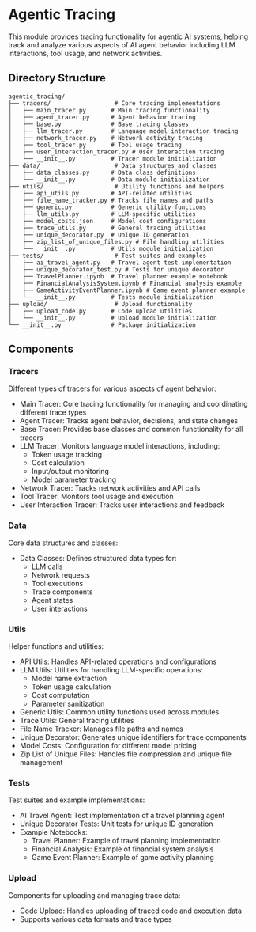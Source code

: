 # Agentic Tracing

This module provides tracing functionality for agentic AI systems, helping track and analyze various aspects of AI agent behavior including LLM interactions, tool usage, and network activities.

## Directory Structure

```
agentic_tracing/
├── tracers/                  # Core tracing implementations
│   ├── main_tracer.py       # Main tracing functionality
│   ├── agent_tracer.py      # Agent behavior tracing
│   ├── base.py              # Base tracing classes
│   ├── llm_tracer.py        # Language model interaction tracing
│   ├── network_tracer.py    # Network activity tracing
│   ├── tool_tracer.py       # Tool usage tracing
│   ├── user_interaction_tracer.py # User interaction tracing
│   └── __init__.py          # Tracer module initialization
├── data/                     # Data structures and classes
│   ├── data_classes.py      # Data class definitions
│   └── __init__.py          # Data module initialization
├── utils/                    # Utility functions and helpers
│   ├── api_utils.py         # API-related utilities
│   ├── file_name_tracker.py # Tracks file names and paths
│   ├── generic.py           # Generic utility functions
│   ├── llm_utils.py         # LLM-specific utilities
│   ├── model_costs.json     # Model cost configurations
│   ├── trace_utils.py       # General tracing utilities
│   ├── unique_decorator.py  # Unique ID generation
│   ├── zip_list_of_unique_files.py # File handling utilities
│   └── __init__.py          # Utils module initialization
├── tests/                    # Test suites and examples
│   ├── ai_travel_agent.py   # Travel agent test implementation
│   ├── unique_decorator_test.py # Tests for unique decorator
│   ├── TravelPlanner.ipynb  # Travel planner example notebook
│   ├── FinancialAnalysisSystem.ipynb # Financial analysis example
│   ├── GameActivityEventPlanner.ipynb # Game event planner example
│   └── __init__.py          # Tests module initialization
├── upload/                   # Upload functionality
│   ├── upload_code.py       # Code upload utilities
│   └── __init__.py          # Upload module initialization
└── __init__.py              # Package initialization
```

## Components

### Tracers
Different types of tracers for various aspects of agent behavior:
- Main Tracer: Core tracing functionality for managing and coordinating different trace types
- Agent Tracer: Tracks agent behavior, decisions, and state changes
- Base Tracer: Provides base classes and common functionality for all tracers
- LLM Tracer: Monitors language model interactions, including:
  - Token usage tracking
  - Cost calculation
  - Input/output monitoring
  - Model parameter tracking
- Network Tracer: Tracks network activities and API calls
- Tool Tracer: Monitors tool usage and execution
- User Interaction Tracer: Tracks user interactions and feedback

### Data
Core data structures and classes:
- Data Classes: Defines structured data types for:
  - LLM calls
  - Network requests
  - Tool executions
  - Trace components
  - Agent states
  - User interactions

### Utils
Helper functions and utilities:
- API Utils: Handles API-related operations and configurations
- LLM Utils: Utilities for handling LLM-specific operations:
  - Model name extraction
  - Token usage calculation
  - Cost computation
  - Parameter sanitization
- Generic Utils: Common utility functions used across modules
- Trace Utils: General tracing utilities
- File Name Tracker: Manages file paths and names
- Unique Decorator: Generates unique identifiers for trace components
- Model Costs: Configuration for different model pricing
- Zip List of Unique Files: Handles file compression and unique file management

### Tests
Test suites and example implementations:
- AI Travel Agent: Test implementation of a travel planning agent
- Unique Decorator Tests: Unit tests for unique ID generation
- Example Notebooks:
  - Travel Planner: Example of travel planning implementation
  - Financial Analysis: Example of financial system analysis
  - Game Event Planner: Example of game activity planning

### Upload
Components for uploading and managing trace data:
- Code Upload: Handles uploading of traced code and execution data
- Supports various data formats and trace types
